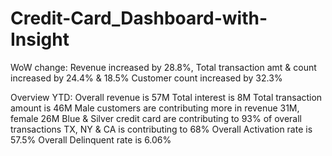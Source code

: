 # Credit-Card_Dashboard-with-Insight

WoW change:
Revenue increased by 28.8%,
Total transaction amt & count increased by 24.4% & 18.5%
Customer count increased by 32.3%

Overview YTD:
Overall revenue is 57M
Total interest is 8M
Total transaction amount is 46M
Male customers are contributing more in revenue 31M, female 26M
Blue & Silver credit card are contributing to 93% of overall transactions
TX, NY & CA is contributing to 68%
Overall Activation rate is 57.5%
Overall Delinquent rate is 6.06%
